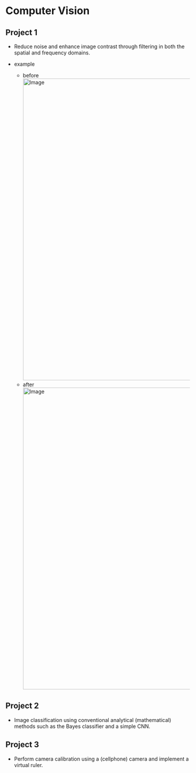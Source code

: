 # Computer Vision
## Project 1
- Reduce noise and enhance image contrast through filtering in both the spatial and frequency domains.

- example
    - before     
        <img width="824" alt="Image" src="https://github.com/user-attachments/assets/f6d1cd12-8f33-43b6-92cd-15f87c6cccba" />
    - after     
        <img width="824" alt="Image" src="https://github.com/user-attachments/assets/6fb0306a-2777-40f5-b942-ea942772a25e" />

## Project 2 
- Image classification using conventional analytical (mathematical) methods such as the Bayes classifier and a simple CNN.

## Project 3
- Perform camera calibration using a (cellphone) camera and implement a virtual ruler.